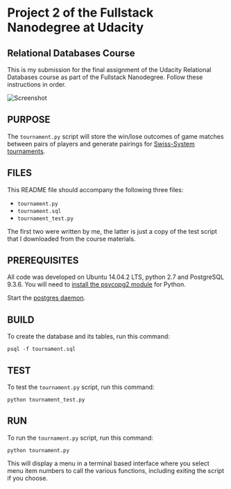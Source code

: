 Project 2 of the Fullstack Nanodegree at Udacity
================================================
Relational Databases Course
---------------------------

This is my submission for the final assignment of the Udacity Relational Databases course as part of the Fullstack Nanodegree. Follow these instructions in order.

![Screenshot](https://cloud.githubusercontent.com/assets/816651/10701941/4843b01a-797b-11e5-8c24-7f73c6b31b3a.png)

PURPOSE
-------
The `tournament.py` script will store the win/lose outcomes of game matches between pairs of players and generate pairings for [Swiss-System tournaments][0].

FILES
-----
This README file should accompany the following three files:

* `tournament.py`
* `tournament.sql`
* `tournament_test.py`

The first two were written by me, the latter is just a copy of the test script that I downloaded from the course materials.

PREREQUISITES
-------------
All code was developed on Ubuntu 14.04.2 LTS, python 2.7 and PostgreSQL 9.3.6. You will need to [install the psycopg2 module][1] for Python.

Start the [postgres daemon][2].

BUILD
-----
To create the database and its tables, run this command:

    psql -f tournament.sql


TEST
----
To test the `tournament.py` script, run this command:

    python tournament_test.py

RUN
---
To run the `tournament.py` script, run this command:

    python tournament.py

This will display a menu in a terminal based interface where you select menu
item numbers to call the various functions, including exiting the script if you
choose.

[0]:https://en.wikipedia.org/wiki/Swiss-system_tournament
[1]:http://initd.org/psycopg/docs/install.html
[2]:http://www.postgresql.org/docs/9.3/static/server-start.html
